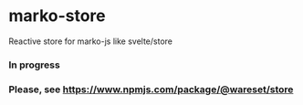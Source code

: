 # marko-store

Reactive store for marko-js like svelte/store

### In progress

### Please, see https://www.npmjs.com/package/@wareset/store
